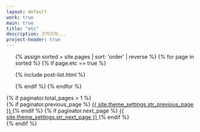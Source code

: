 ```yaml
---
layout: default
work: true
main: true
title: "etc"
description: 끄적끄적...
project-header: true
---
```


<ul class="catalogue">
{% assign sorted = site.pages | sort: 'order' | reverse %}
{% for page in sorted %}
{% if page.etc == true %}

  {% include post-list.html %}

{% endif %}
{% endfor %}
</ul>
{% if paginator.total_pages > 1 %}
  <div class="pagination">
    {% if paginator.previous_page %}
    <a href="{{ paginator.previous_page_path | relative_url | replace: '//', '/' }}" class="button" >
      <i class="fa fa-chevron-left"></i>
      {{ site.theme_settings.str_previous_page }}
    </a>
    {% endif %}
    {% if paginator.next_page %}
    <a href="{{ paginator.next_page_path | relative_url | replace: '//', '/' }}" class="button" >
      {{ site.theme_settings.str_next_page }}
      <i class="fa fa-chevron-right"></i>
    </a>
    {% endif %}
  </div>
  {% endif %}